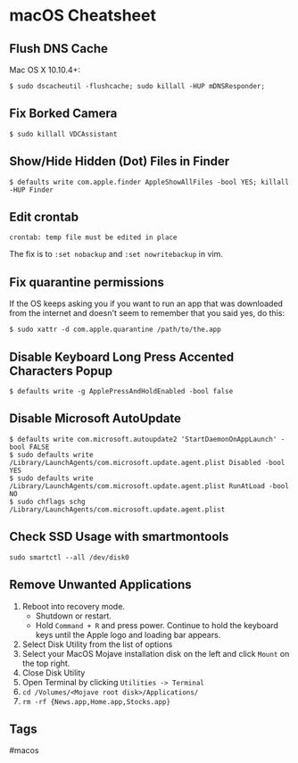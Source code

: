 # macOS Cheatsheet

## Flush DNS Cache

Mac OS X 10.10.4+:

```
$ sudo dscacheutil -flushcache; sudo killall -HUP mDNSResponder;
```

## Fix Borked Camera

```
$ sudo killall VDCAssistant
```

## Show/Hide Hidden (Dot) Files in Finder

```
$ defaults write com.apple.finder AppleShowAllFiles -bool YES; killall -HUP Finder
```

## Edit crontab

```
crontab: temp file must be edited in place
```

The fix is to `:set nobackup` and `:set nowritebackup` in vim.

## Fix quarantine permissions

If the OS keeps asking you if you want to run an app that was downloaded from the internet and doesn't seem to remember that you said yes, do this:

```
$ sudo xattr -d com.apple.quarantine /path/to/the.app
```

## Disable Keyboard Long Press Accented Characters Popup

```
$ defaults write -g ApplePressAndHoldEnabled -bool false
```

## Disable Microsoft AutoUpdate
```
$ defaults write com.microsoft.autoupdate2 'StartDaemonOnAppLaunch' -bool FALSE
$ sudo defaults write /Library/LaunchAgents/com.microsoft.update.agent.plist Disabled -bool YES
$ sudo defaults write /Library/LaunchAgents/com.microsoft.update.agent.plist RunAtLoad -bool NO
$ sudo chflags schg /Library/LaunchAgents/com.microsoft.update.agent.plist
```
## Check SSD Usage with smartmontools
```
sudo smartctl --all /dev/disk0
```
## Remove Unwanted Applications
1. Reboot into recovery mode. 
    - Shutdown or restart.
    - Hold `Command + R` and press power. Continue to hold the keyboard keys until the Apple logo and loading bar appears.
2. Select Disk Utility from the list of options
3. Select your MacOS Mojave installation disk on the left and click `Mount` on the top right.
4. Close Disk Utility
5. Open Terminal by clicking `Utilities -> Terminal`
6. `cd /Volumes/<Mojave root disk>/Applications/`
7. `rm -rf {News.app,Home.app,Stocks.app}`

## Tags
#macos
